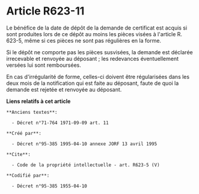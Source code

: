 # Article R623-11

Le bénéfice de la date de dépôt de la demande de certificat est acquis si sont produites lors de ce dépôt au moins les pièces
visées à l'article R. 623-5, même si ces pièces ne sont pas régulières en la forme. 

Si le dépôt ne comporte pas les pièces susvisées, la demande est déclarée irrecevable et renvoyée au déposant ; les
redevances éventuellement versées lui sont remboursées. 

En cas d'irrégularité de forme, celles-ci doivent être régularisées dans les deux mois de la notification qui est faite au
déposant, faute de quoi la demande est rejetée et renvoyée au déposant.

**Liens relatifs à cet article**

	**Anciens textes**:

	  - Décret n°71-764 1971-09-09 art. 11

	**Créé par**:

	  - Décret n°95-385 1995-04-10 annexe JORF 13 avril 1995

	**Cite**:

	  - Code de la propriété intellectuelle - art. R623-5 (V)

	**Codifié par**:

	  - Décret n°95-385 1955-04-10
